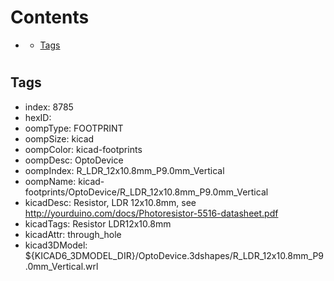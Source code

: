 



Contents
========

* [](#)
	* [Tags](#tags)

# 

## Tags

- index: 8785
- hexID: 
- oompType: FOOTPRINT
- oompSize: kicad
- oompColor: kicad-footprints
- oompDesc: OptoDevice
- oompIndex: R_LDR_12x10.8mm_P9.0mm_Vertical
- oompName: kicad-footprints/OptoDevice/R_LDR_12x10.8mm_P9.0mm_Vertical
- kicadDesc: Resistor, LDR 12x10.8mm, see http://yourduino.com/docs/Photoresistor-5516-datasheet.pdf
- kicadTags: Resistor LDR12x10.8mm
- kicadAttr: through_hole
- kicad3DModel: ${KICAD6_3DMODEL_DIR}/OptoDevice.3dshapes/R_LDR_12x10.8mm_P9.0mm_Vertical.wrl
